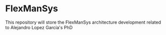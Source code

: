 # FlexManSys
This repository will store the FlexManSys architecture development related to Alejandro Lopez García's PhD
